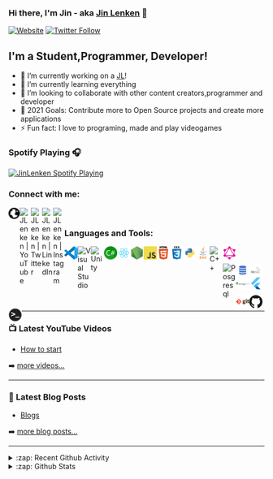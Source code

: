 ### Hi there, I'm Jin - aka [Jin Lenken][website] 👋

[![Website](https://img.shields.io/website?label=JLenken&style=for-the-badge&url=https%3A%2F%2Fgoogle.com)](https://youtube.com)
[![Twitter Follow](https://img.shields.io/twitter/follow/JLenken?color=1DA1F2&logo=twitter&style=for-the-badge)](https://twitter.com/intent/user?screen_name=JLenken)

## I'm a Student,Programmer,     Developer!

- 🔭 I’m currently working on a [JL][website]!
- 🌱 I’m currently learning everything 
- 👯 I’m looking to collaborate with other content creators,programmer and developer
- 🥅 2021 Goals: Contribute more to Open Source projects and create more applications
- ⚡ Fun fact: I love to programing, made and play videogames

### Spotify Playing 🎧
[<img src="https://upload.wikimedia.org/wikipedia/commons/thumb/2/26/Spotify_logo_with_text.svg/250px-Spotify_logo_with_text.svg.png" alt="JinLenken Spotify Playing" width="350" />](https://open.spotify.com/user/739lu6v99dae0cmjj8i0qwntg)

### Connect with me:

[<img align="left" alt="JLenken" width="22px" src="https://raw.githubusercontent.com/iconic/open-iconic/master/svg/globe.svg" />][website]
[<img align="left" alt="JLenken | YouTube" width="22px" src="https://cdn.jsdelivr.net/npm/simple-icons@v3/icons/youtube.svg" />][youtube]
[<img align="left" alt="JLenken | Twitter" width="22px" src="https://cdn.jsdelivr.net/npm/simple-icons@v3/icons/twitter.svg" />][twitter]
[<img align="left" alt="JLenken | LinkedIn" width="22px" src="https://cdn.jsdelivr.net/npm/simple-icons@v3/icons/linkedin.svg" />][linkedin]
[<img align="left" alt="JLenken | Instagram" width="22px" src="https://cdn.jsdelivr.net/npm/simple-icons@v3/icons/instagram.svg" />][instagram]

<br />

### Languages and Tools:

[<img align="left" alt="Visual Studio Code" width="26px" src="https://raw.githubusercontent.com/github/explore/80688e429a7d4ef2fca1e82350fe8e3517d3494d/topics/visual-studio-code/visual-studio-code.png" />][webdevplaylist]
[<img align="left" alt="Visual Studio" width="26px" src="https://upload.wikimedia.org/wikipedia/commons/thumb/c/cd/Visual_Studio_2017_Logo.svg/1024px-Visual_Studio_2017_Logo.svg.png" />][webdevplaylist]
[<img align="left" alt="Unity" width="26px" src="https://unity.com/logo-unity-web.png" />][webdevplaylist]
[<img align="left" alt="C#" width="26px" src="https://raw.githubusercontent.com/github/explore/80688e429a7d4ef2fca1e82350fe8e3517d3494d/topics/csharp/csharp.png" />][webdevplaylist]
[<img align="left" alt="React" width="26px" src="https://raw.githubusercontent.com/github/explore/80688e429a7d4ef2fca1e82350fe8e3517d3494d/topics/react/react.png" />][reactplaylist]
[<img align="left" alt="Node.js" width="26px" src="https://raw.githubusercontent.com/github/explore/80688e429a7d4ef2fca1e82350fe8e3517d3494d/topics/nodejs/nodejs.png" />][webdevplaylist]
[<img align="left" alt="JavaScript" width="26px" src="https://raw.githubusercontent.com/github/explore/80688e429a7d4ef2fca1e82350fe8e3517d3494d/topics/javascript/javascript.png" />][jsplaylist]
[<img align="left" alt="HTML5" width="26px" src="https://raw.githubusercontent.com/github/explore/80688e429a7d4ef2fca1e82350fe8e3517d3494d/topics/html/html.png" />][webdevplaylist]
[<img align="left" alt="CSS3" width="26px" src="https://raw.githubusercontent.com/github/explore/80688e429a7d4ef2fca1e82350fe8e3517d3494d/topics/css/css.png" />][cssplaylist]
[<img align="left" alt="Python" width="26px" src="https://raw.githubusercontent.com/github/explore/80688e429a7d4ef2fca1e82350fe8e3517d3494d/topics/python/python.png" />][cssplaylist]
[<img align="left" alt="Java" width="26px" src="https://raw.githubusercontent.com/github/explore/80688e429a7d4ef2fca1e82350fe8e3517d3494d/topics/java/java.png" />][cssplaylist]

[<img align="left" alt="C++" width="26px" src="https://upload.wikimedia.org/wikipedia/commons/thumb/1/18/ISO_C%2B%2B_Logo.svg/1200px-ISO_C%2B%2B_Logo.svg.png" />][webdevplaylist]
[<img align="left" alt="GraphQL" width="26px" src="https://raw.githubusercontent.com/github/explore/80688e429a7d4ef2fca1e82350fe8e3517d3494d/topics/graphql/graphql.png" />][webdevplaylist]
<br />
<br />
[<img align="left" alt="Posgresql" width="26px" src="https://simpleicons.org/icons/postgresql.svg" />][webdevplaylist]
[<img align="left" alt="SQL" width="26px" src="https://raw.githubusercontent.com/github/explore/80688e429a7d4ef2fca1e82350fe8e3517d3494d/topics/sql/sql.png" />][webdevplaylist]
[<img align="left" alt="MySQL" width="26px" src="https://raw.githubusercontent.com/github/explore/80688e429a7d4ef2fca1e82350fe8e3517d3494d/topics/mysql/mysql.png" />][webdevplaylist]
[<img align="left" alt="MongoDB" width="26px" src="https://raw.githubusercontent.com/github/explore/80688e429a7d4ef2fca1e82350fe8e3517d3494d/topics/mongodb/mongodb.png" />][webdevplaylist]
[<img align="left" alt="Flutter" width="26px" src="https://raw.githubusercontent.com/github/explore/80688e429a7d4ef2fca1e82350fe8e3517d3494d/topics/flutter/flutter.png" />][webdevplaylist]

<br />
<br />

[<img align="left" alt="Git" width="26px" src="https://raw.githubusercontent.com/github/explore/80688e429a7d4ef2fca1e82350fe8e3517d3494d/topics/git/git.png" />][webdevplaylist]
[<img align="left" alt="GitHub" width="26px" src="https://raw.githubusercontent.com/github/explore/78df643247d429f6cc873026c0622819ad797942/topics/github/github.png" />][webdevplaylist]

[<img align="left" alt="Terminal" width="26px" src="https://raw.githubusercontent.com/github/explore/80688e429a7d4ef2fca1e82350fe8e3517d3494d/topics/terminal/terminal.png" />][webdevplaylist]

<br />

---

### 📺 Latest YouTube Videos

<!-- YOUTUBE:START -->
- [How to start](https://www.youtube.com/)

<!-- YOUTUBE:END -->

➡️ [more videos...](https://twitter.com/JLenken)

---

### 📕 Latest Blog Posts

<!-- BLOG-POST-LIST:START -->
- [Blogs](https://twitter.com/JLenken)

<!-- BLOG-POST-LIST:END -->

➡️ [more blog posts...](https://twitter.com/Eyizon3)

---

<details>
  <summary>:zap: Recent Github Activity</summary>
  
<!--START_SECTION:activity-->

<!--END_SECTION:activity-->

</details>

<details>
  <summary>:zap: Github Stats</summary>

   [![Anurag's github stats](https://github-readme-stats.vercel.app/api?username=JinLenken)](https://github.com/anuraghazra/github-readme-stats)

</details>

[website]: https://twitter.com/JLenken
[twitter]: https://twitter.com/JLenken
[youtube]: https://youtube.com/
[instagram]: https://instagram.com/JinLenken
[linkedin]: https://linkedin.com/in/
[webdevplaylist]: https://www.youtube.com/
[jsplaylist]: https://www.youtube.com/
[cssplaylist]: https://www.youtube.com/
[reactplaylist]: https://www.youtube.com/
